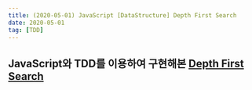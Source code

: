 ```yaml
---
title: (2020-05-01) JavaScript [DataStructure] Depth First Search
date: 2020-05-01
tag: [TDD]
---
```


## JavaScript와 TDD를 이용하여 구현해본 [Depth First Search](https://github.com/Woomin-Jeon/Data-Structure/blob/master/depthFirstSearch.test.js)

```javascript

```
